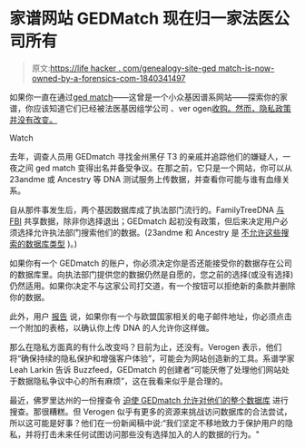# 家谱网站 GEDMatch 现在归一家法医公司所有

> 原文:[https://life hacker . com/genealogy-site-ged match-is-now-owned-by-a-forensics-com-1840341497](https://lifehacker.com/genealogy-site-gedmatch-is-now-owned-by-a-forensics-com-1840341497)

如果你一直在通过[ged match](https://www.gedmatch.com/login1.php)——这曾是一个小众基因谱系网站——探索你的家谱，你应该知道它们已经被法医基因组学公司 、ver ogen[收购。然而，隐私政策并没有改变。](https://verogen.com/gedmatch-partners-with-genomics-firm/)

Watch

去年，调查人员用 GEDmatch 寻找金州黑仔 T3 的亲戚并追踪他们的嫌疑人，一夜之间 ged match 变得出名并备受争议。在那之前，它只是一个网站，你可以从 23andme 或 Ancestry 等 DNA 测试服务上传数据，并查看你可能与谁有血缘关系。

自从那件事发生后，两个基因数据库成了执法部门流行的。FamilyTreeDNA [与 FBI](https://gizmodo.com/ancestry-testing-company-it-s-our-moral-responsibilit-1833774781) 共享数据，除非你选择退出；GEDmatch 起初没有政策，但后来决定用户必须选择允许执法部门搜索他们的数据。(23andme 和 Ancestry 是 [不允许这些搜索的数据库类型](https://vitals.lifehacker.com/which-dna-databases-are-the-best-and-worst-for-privacy-1833946048) )。)

如果你有一个 GEDmatch 的账户，你必须决定你是否还能接受你的数据存在公司的数据库里。向执法部门提供您的数据仍然是自愿的，您之前的选择(或没有选择)仍然适用。如果你决定不与这家公司打交道，有一个按钮可以拒绝新的条款并删除你的数据。

此外，用户 [报告](https://cruwys.blogspot.com/2019/12/gedmatch-has-been-acquired-by-forensic.html) 说，如果你有一个与欧盟国家相关的电子邮件地址，你必须点击一个附加的表格，以确认你上传 DNA 的人允许你这样做。

那么在隐私方面真的有什么改变吗？目前为止，还没有。Verogen 表示，他们将“确保持续的隐私保护和增强客户体验”，可能会为网站创造新的工具。系谱学家 Leah Larkin 告诉 Buzzfeed，GEDmatch 的创建者“可能厌倦了处理他们网站处于数据隐私争议中心的所有麻烦”，这在我看来似乎是合理的。

最近，佛罗里达州的一份搜查令 [迫使 GEDmatch 允许对他们的整个数据库](https://vitals.lifehacker.com/user-upload-dna-sites-just-became-even-less-private-1839667283) 进行搜查。那很糟糕。但 Verogen 似乎有更多的资源来挑战访问数据库的合法尝试，所以这可能是好事？他们在一份新闻稿中说:“我们坚定不移地致力于保护用户的隐私，并将打击未来任何试图访问那些没有选择加入的人的数据的行为。"